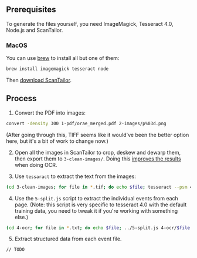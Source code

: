 ## Prerequisites

To generate the files yourself, you need ImageMagick, Tesseract 4.0, Node.js and ScanTailor.

### MacOS

You can use [brew](https://brew.sh/) to install all but one of them:

```sh
brew install imagemagick tesseract node
```

Then [download ScanTailor](https://code.google.com/archive/p/scantailor-osx/).

## Process

1. Convert the PDF into images:

```sh
convert -density 300 1-pdf/orae_merged.pdf 2-images/p%03d.png
```

(After going through this, TIFF seems like it would've been the better option here, but it's a bit of work to change now.)

2. Open all the images in ScanTailor to crop, deskew and dewarp them, then export them to `3-clean-images/`. Doing this [improves the results](https://github.com/tesseract-ocr/tesseract/wiki/ImproveQuality) when doing OCR.

3. Use `tessaract` to extract the text from the images:

```sh
(cd 3-clean-images; for file in *.tif; do echo $file; tesseract --psm 4 -l eng $file 4-ocr/$file; done)
```

4. Use the `5-split.js` script to extract the individual events from each page. (Note: this script is very specific to tesseract 4.0 with the default training data, you need to tweak it if you're working with something else.)

```sh
(cd 4-ocr; for file in *.txt; do echo $file; ../5-split.js 4-ocr/$file 5-ocr-split/$file; done)
```

5. Extract structured data from each event file.

```
// TODO
```